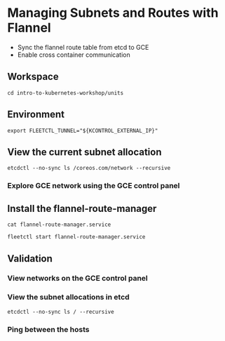 # Managing Subnets and Routes with Flannel

* Sync the flannel route table from etcd to GCE
* Enable cross container communication

## Workspace

```
cd intro-to-kubernetes-workshop/units
```

## Environment

```
export FLEETCTL_TUNNEL="${KCONTROL_EXTERNAL_IP}"
```

## View the current subnet allocation

```
etcdctl --no-sync ls /coreos.com/network --recursive
```

### Explore GCE network using the GCE control panel

## Install the flannel-route-manager


```
cat flannel-route-manager.service
```

```
fleetctl start flannel-route-manager.service
```

## Validation

### View networks on the GCE control panel

### View the subnet allocations in etcd

```
etcdctl --no-sync ls / --recursive
```

### Ping between the hosts
